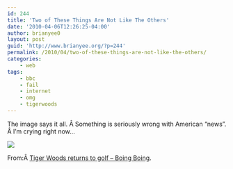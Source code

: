 ```yaml
---
id: 244
title: 'Two of These Things Are Not Like The Others'
date: '2010-04-06T12:26:25-04:00'
author: brianyee0
layout: post
guid: 'http://www.brianyee.org/?p=244'
permalink: /2010/04/two-of-these-things-are-not-like-the-others/
categories:
    - web
tags:
    - bbc
    - fail
    - internet
    - omg
    - tigerwoods
---
```


The image says it all. Â Something is seriously wrong with American “news”. Â I’m crying right now…

[![](https://i0.wp.com/www.brianyee.org/wp-content/uploads/2010/04/woodywoodwood.jpg?resize=384%2C317)](http://www.boingboing.net/2010/04/05/mainstream-media-ign.html?utm_source=feedburner&utm_medium=feed&utm_campaign=Feed%3A+boingboing%2FiBag+%28Boing+Boing%29)

From:Â [Tiger Woods returns to golf – Boing Boing](http://www.boingboing.net/2010/04/05/mainstream-media-ign.html?utm_source=feedburner&utm_medium=feed&utm_campaign=Feed%3A+boingboing%2FiBag+%28Boing+Boing%29).